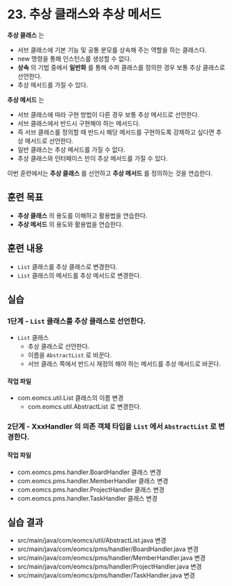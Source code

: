 # 23. 추상 클래스와 추상 메서드

**추상 클래스** 는 

- 서브 클래스에 기본 기능 및 공통 분모를 상속해 주는 역할을 하는 클래스다.
- new 명령을 통해 인스턴스를 생성할 수 없다.
- **상속** 의 기법 중에서 **일반화** 를 통해 수퍼 클래스를 정의한 경우 보통 추상 클래스로 선언한다.
- 추상 메서드를 가질 수 있다.

**추상 메서드** 는 

- 서브 클래스에 따라 구현 방법이 다른 경우 보통 추상 메서드로 선언한다.
- 서브 클래스에서 반드시 구현해야 하는 메서드다.
- 즉 서브 클래스를 정의할 때 반드시 해당 메서드를 구현하도록 강제하고 싶다면 추상 메서드로 선언한다.
- 일반 클래스는 추상 메서드를 가질 수 없다. 
- 추상 클래스와 인터페이스 만이 추상 메서드를 가질 수 있다.

이번 훈련에서는 **추상 클래스** 를 선언하고 **추상 메서드** 를 정의하는 것을 연습한다.


## 훈련 목표

- **추상 클래스** 의 용도를 이해하고 활용법을 연습한다.
- **추상 메서드** 의 용도와 활용법을 연습한다.


## 훈련 내용

- `List` 클래스를 추상 클래스로 변경한다.
- `List` 클래스의 메서드를 추상 메서드로 변경한다.


## 실습

### 1단계 - `List` 클래스를 추상 클래스로 선언한다.

- `List` 클래스
  - 추상 클래스로 선언한다.
  - 이름을 `AbstractList` 로 바꾼다.
  - 서브 클래스 쪽에서 반드시 재정의 해야 하는 메서드를 추상 메서드로 바꾼다. 

#### 작업 파일

- com.eomcs.util.List 클래스의 이름 변경
  - com.eomcs.util.AbstractList 로 변경한다.

### 2단계 - XxxHandler 의 의존 객체 타입을 `List` 에서 `AbstractList` 로 변경한다.

#### 작업 파일

- com.eomcs.pms.handler.BoardHandler 클래스 변경
- com.eomcs.pms.handler.MemberHandler 클래스 변경
- com.eomcs.pms.handler.ProjectHandler 클래스 변경
- com.eomcs.pms.handler.TaskHandler 클래스 변경


## 실습 결과

- src/main/java/com/eomcs/util/AbstractList.java 변경
- src/main/java/com/eomcs/pms/handler/BoardHandler.java 변경
- src/main/java/com/eomcs/pms/handler/MemberHandler.java 변경
- src/main/java/com/eomcs/pms/handler/ProjectHandler.java 변경
- src/main/java/com/eomcs/pms/handler/TaskHandler.java 변경
